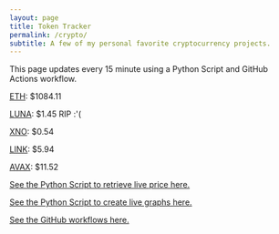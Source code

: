 ```yaml
---
layout: page
title: Token Tracker
permalink: /crypto/
subtitle: A few of my personal favorite cryptocurrency projects.
---
```


 This page updates every 15 minute using a Python Script and GitHub Actions workflow.


<!--BEGINCRYPTOINPUT-->
[ETH](https://smfxfc.github.io/crypto/eth.html): $1084.11

[LUNA](https://smfxfc.github.io/crypto/luna.html): $1.45 RIP :'(

[XNO](https://smfxfc.github.io/crypto/xno.html): $0.54

[LINK](https://smfxfc.github.io/crypto/link.html): $5.94

[AVAX](https://smfxfc.github.io/crypto/avax.html): $11.52

<!--ENDCRYPTOINPUT-->
 
 
[See the Python Script to retrieve live price here.](https://github.com/smfxfc/smfxfc.github.io/blob/master/src/get_cryptos.py)

[See the Python Script to create live graphs here.](https://github.com/smfxfc/smfxfc.github.io/blob/master/src/graph_crypto.py)

[See the GitHub workflows here.](https://github.com/smfxfc/smfxfc.github.io/blob/master/.github/workflows/)
